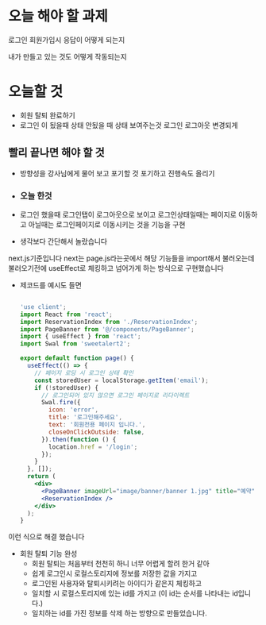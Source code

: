 # 오늘 해야 할 과제

로그인 회원가입시 응답이 어떻게 되는지

내가 만들고 있는 것도 어떻게 작동되는지

# 오늘할 것

- 회원 탈퇴 완료하기
- 로그인 이 됬을때 상태 안됬을 때 상태 보여주는것 로그인 로그아웃 변경되게

## 빨리 끝나면 해야 할 것

- 방향성을 강사님에게 물어 보고 포기할 것 포기하고 진행속도 올리기

- ### 오늘 한것

- 로그인 했을때 로그인탭이 로그아웃으로 보이고 로그인상태일때는 페이지로 이동하고 아닐때는 로그인페이지로 이동시키는 것을 기능을 구현
- 생각보다 간단해서 놀랐습니다

next.js기준입니다
next는 page.js라는곳에서 해당 기능들을 import해서 불러오는데
불러오기전에 useEffect로 체킹하고 넘어가게 하는 방식으로 구현했습니다

- 제코드를 예시도 들면
    
    ```jsx
    
    'use client';
    import React from 'react';
    import ReservationIndex from './ReservationIndex';
    import PageBanner from '@/components/PageBanner';
    import { useEffect } from 'react';
    import Swal from 'sweetalert2';
    
    export default function page() {
      useEffect(() => {
        // 페이지 로딩 시 로그인 상태 확인
        const storedUser = localStorage.getItem('email');
        if (!storedUser) {
          // 로그인되어 있지 않으면 로그인 페이지로 리다이렉트
          Swal.fire({
            icon: 'error',
            title: '로그인해주세요',
            text: '회원전용 페이지 입니다.',
            closeOnClickOutside: false,
          }).then(function () {
            location.href = '/login';
          });
        }
      }, []);
      return (
        <div>
          <PageBanner imageUrl="image/banner/banner 1.jpg" title="예약" />
          <ReservationIndex />
        </div>
      );
    }
    ```
    

이런 식으로 해결 했습니다

- 회원 탈퇴 기능 완성
    - 회원 탈퇴는 처음부터 천천히 하니 너무 어렵게 할려 한거 같아
    - 쉽게 로그인시 로컬스토리지에 정보를 저장한 값을 가지고
    - 로그인된 사용자와 탈퇴시키려는 아이디가 같은지 체킹하고
    - 일치할 시 로컬스토리지에 있는 id를 가지고 (이 id는 순서를 나타내는 id입니다.)
    - 일치하는 id를 가진 정보를 삭제 하는 방향으로 만들었습니다.
